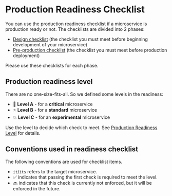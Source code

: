 # Production Readiness Checklist

You can use the production readiness checklist if a microservice is production ready or not. The checklists are divided into 2 phases:

- [Design checklist](design-checklist.md) (the checklist you must meet before beginning development of your microservice)
- [Pre-production checklist](pre-production-checklist.md) (the checklist you must meet before production deployment)

Please use these checklists for each phase.

## Production readiness level

There are no one-size-fits-all. So we defined some levels in the readiness:

- :star2: **Level A** - for a **critical** microservice
- :star: **Level B** - for a **standard** microservice
- :boom: **Level C** - for an **experimental** microservice

Use the level to decide which check to meet. See [Production Readiness Level](production-readiness-level.md) for details.

## Conventions used in readiness checklist

The following conventions are used for checklist items.

- `it`/`its` refers to the target microservice.
- :white_check_mark: indicates that passing the first check is required to meet the level.
- :soon: indicates that this check is currently not enforced, but it will be enforced in the future.
